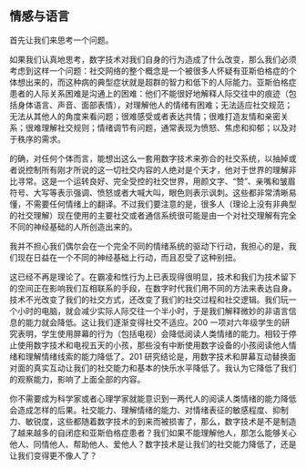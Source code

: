 ## 情感与语言

首先让我们来思考一个问题。

如果我们认真地思考，数字技术对我们自身的行为造成了什么改变，那么我们必须考虑到这样一个问题：社交网络的整个概念是一个被很多人怀疑有亚斯伯格症的个体想出来的，而这种病的典型症状就是超群的智力和低下的人际能力。亚斯伯格症患者的人际关系困难是沟通上的困难：他们不能很好地解释人际交往中的痕迹（包括身体语言、声音、面部表情），对理解他人的情绪有困难；无法适应社交规范；无法从其他人的角度来看问题；很难感受或者表达共情；很难打造友情和亲密关系；很难理解社交规则；情绪调节有问题，通常表现为愤怒、焦虑和抑郁；以及对于秩序的需求。

的确，对任何个体而言，能想出这么一套用数字技术来弥合的社交系统，以抽掉或者说控制所有刚才所说的这一切社交内容的人绝对是个天才，他对于世界的理解非比寻常。这是一个运转良好、完全受控的社交世界，用颜文字、“赞”、亲嘴和皱眉符号、大写等表示强调、愤怒或者大喊大叫，眼色则表示讽刺。这些都非常清晰易懂，不需要任何情绪上的翻译。不过我们要注意的是，很多人（理论上没有非典型的社交理解）现在使用的主要社交或者通信系统很可能是由一个对社交理解有完全不同的神经基础的人所创造出来的。

我并不担心我们偶尔会在一个完全不同的情绪系统的驱动下行动，我担心的是，我们现在日益在一个不同的神经基础上行动，而且忍受了这种别扭。

这已经不再是理论了。在霸凌和性行为上已表现得很明显，技术和我们为技术留下的空间正在影响我们互相联系的手段，在数字时代我们用不同的方法来表达自身。技术不光改变了我们的社交方式，还改变了我们的社交过程和社交逻辑。我们玩一个小时的电脑，就会减少实际人际交往一个半小时，于是我们解释微妙的非语言信息的能力就会降低。这让我们逐渐变得社交不适应。200 一项对六年级学生的研究表明，学生使用屏幕的行为（包括电视）会降低阅读人类情绪的能力。相较于停止使用数字技术和电视五天的小孩，那些没有中断使用数字设备的小孩阅读他人情绪和理解情绪线索的能力降低了。201 研究结论是，用数字技术和屏幕互动替换面对面的真实互动让我们的社交能力和基本的快乐水平降低了。我认为它降低了我们的观察能力，影响了上面全部的内容。

你不需要成为科学家或者心理学家就能意识到一两代人的阅读人类情绪的能力降低会造成怎样的后果。社交能力、理解情绪的能力、对情绪表征的敏感程度、抑制力、敏锐度，这些都随着数字技术的到来而被损害了，那么，数字技术是不是制造了越来越多的自闭症和亚斯伯格症患者？我们如果不能理解他人，那怎么能够关心他人、同情他人、帮助他人、爱他人？数字技术是让我们的社交能力降低了，还是让我们变得更不像人了？